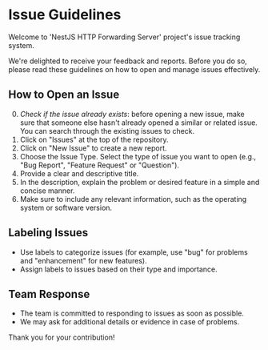 # Issue Guidelines
Welcome to 'NestJS HTTP Forwarding Server' project's issue tracking system. 

We're delighted to receive your feedback and reports. 
Before you do so, please read these guidelines on how to open and manage issues effectively.

## How to Open an Issue
0. *Check if the issue already exists*: before opening a new issue, make sure that someone else hasn't already opened a similar or related issue. You can search through the existing issues to check.
1. Click on "Issues" at the top of the repository.
2. Click on "New Issue" to create a new report.
3. Choose the Issue Type. Select the type of issue you want to open (e.g., "Bug Report", "Feature Request" or "Question").
4. Provide a clear and descriptive title.
5. In the description, explain the problem or desired feature in a simple and concise manner.
6. Make sure to include any relevant information, such as the operating system or software version.

## Labeling Issues
- Use labels to categorize issues (for example, use "bug" for problems and "enhancement" for new features).
- Assign labels to issues based on their type and importance.

## Team Response
- The team is committed to responding to issues as soon as possible.
- We may ask for additional details or evidence in case of problems.

Thank you for your contribution!